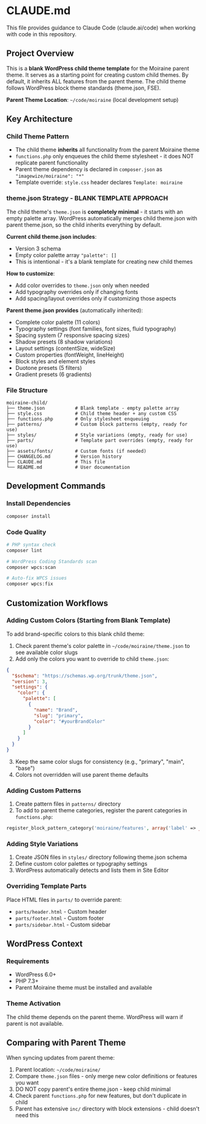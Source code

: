 # CLAUDE.md

This file provides guidance to Claude Code (claude.ai/code) when working with code in this repository.

## Project Overview

This is a **blank WordPress child theme template** for the Moiraine parent theme. It serves as a starting point for creating custom child themes. By default, it inherits ALL features from the parent theme. The child theme follows WordPress block theme standards (theme.json, FSE).

**Parent Theme Location**: `~/code/moiraine` (local development setup)

## Key Architecture

### Child Theme Pattern
- The child theme **inherits** all functionality from the parent Moiraine theme
- `functions.php` only enqueues the child theme stylesheet - it does NOT replicate parent functionality
- Parent theme dependency is declared in `composer.json` as `"imagewize/moiraine": "*"`
- Template override: `style.css` header declares `Template: moiraine`

### theme.json Strategy - BLANK TEMPLATE APPROACH
The child theme's `theme.json` is **completely minimal** - it starts with an empty palette array. WordPress automatically merges child theme.json with parent theme.json, so the child inherits everything by default.

**Current child theme.json includes**:
- Version 3 schema
- Empty color palette array `"palette": []`
- This is intentional - it's a blank template for creating new child themes

**How to customize**:
- Add color overrides to `theme.json` only when needed
- Add typography overrides only if changing fonts
- Add spacing/layout overrides only if customizing those aspects

**Parent theme.json provides** (automatically inherited):
- Complete color palette (11 colors)
- Typography settings (font families, font sizes, fluid typography)
- Spacing system (7 responsive spacing sizes)
- Shadow presets (8 shadow variations)
- Layout settings (contentSize, wideSize)
- Custom properties (fontWeight, lineHeight)
- Block styles and element styles
- Duotone presets (5 filters)
- Gradient presets (6 gradients)

### File Structure
```
moiraine-child/
├── theme.json           # Blank template - empty palette array
├── style.css            # Child theme header + any custom CSS
├── functions.php        # Only stylesheet enqueuing
├── patterns/            # Custom block patterns (empty, ready for use)
├── styles/              # Style variations (empty, ready for use)
├── parts/               # Template part overrides (empty, ready for use)
├── assets/fonts/        # Custom fonts (if needed)
├── CHANGELOG.md         # Version history
├── CLAUDE.md            # This file
└── README.md            # User documentation
```

## Development Commands

### Install Dependencies
```bash
composer install
```

### Code Quality
```bash
# PHP syntax check
composer lint

# WordPress Coding Standards scan
composer wpcs:scan

# Auto-fix WPCS issues
composer wpcs:fix
```

## Customization Workflows

### Adding Custom Colors (Starting from Blank Template)
To add brand-specific colors to this blank child theme:
1. Check parent theme's color palette in `~/code/moiraine/theme.json` to see available color slugs
2. Add only the colors you want to override to child `theme.json`:
```json
{
  "$schema": "https://schemas.wp.org/trunk/theme.json",
  "version": 3,
  "settings": {
    "color": {
      "palette": [
        {
          "name": "Brand",
          "slug": "primary",
          "color": "#yourBrandColor"
        }
      ]
    }
  }
}
```
3. Keep the same color slugs for consistency (e.g., "primary", "main", "base")
4. Colors not overridden will use parent theme defaults

### Adding Custom Patterns
1. Create pattern files in `patterns/` directory
2. To add to parent theme categories, register the parent categories in `functions.php`:
```php
register_block_pattern_category('moiraine/features', array('label' => __('Features', 'moiraine-child')));
```

### Adding Style Variations
1. Create JSON files in `styles/` directory following theme.json schema
2. Define custom color palettes or typography settings
3. WordPress automatically detects and lists them in Site Editor

### Overriding Template Parts
Place HTML files in `parts/` to override parent:
- `parts/header.html` - Custom header
- `parts/footer.html` - Custom footer
- `parts/sidebar.html` - Custom sidebar

## WordPress Context

### Requirements
- WordPress 6.0+
- PHP 7.3+
- Parent Moiraine theme must be installed and available

### Theme Activation
The child theme depends on the parent theme. WordPress will warn if parent is not available.

## Comparing with Parent Theme

When syncing updates from parent theme:
1. Parent location: `~/code/moiraine/`
2. Compare `theme.json` files - only merge new color definitions or features you want
3. DO NOT copy parent's entire theme.json - keep child minimal
4. Check parent `functions.php` for new features, but don't duplicate in child
5. Parent has extensive `inc/` directory with block extensions - child doesn't need this
